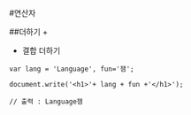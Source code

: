 #연산자

##더하기 + 
- 결합 더하기
```
var lang = 'Language', fun='잼';

document.write('<h1>'+ lang + fun +'</h1>');

// 출력 : Language잼
```
